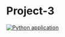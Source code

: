 # Project-3

[![Python application](https://github.com/qiuyixuan/Project-3/actions/workflows/python-app.yml/badge.svg?branch=main)](https://github.com/qiuyixuan/Project-3/actions/workflows/python-app.yml)
